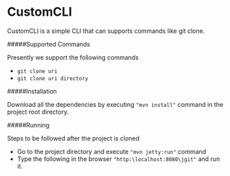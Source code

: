 CustomCLI
=========

CustomCLI is a simple CLI that can supports commands like git clone.

#####Supported Commands

Presently we support the following commands

  * <code>git clone uri</code>
  * <code>git clone uri directory</code>
  
#####Installation

Download all the dependencies by executing <code>"mvn install"</code> command in the project root directory.


#####Running

Steps to be followed after the project is cloned

 * Go to the project directory and execute <code>"mvn jetty:run"</code> command
 * Type the following in the browser <code>"http:\\localhost:8080\jgit"</code> and run it.
     
